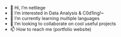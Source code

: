 - 👋 Hi, I’m netliege
- 👀 I’m interested in Data Analysis & C0d1ing!~
- 🌱 I’m currently learning multiple languages
- 💞️ I’m looking to collaborate on cool useful projects
- 📫 How to reach me (portfolio website)

<!---
netliege/netliege is a ✨ special ✨ repository because its `README.md` (this file) appears on your GitHub profile.
You can click the Preview link to take a look at your changes.
--->
